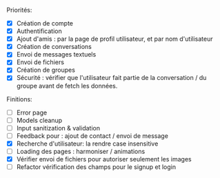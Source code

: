 Priorités:
- [X] Création de compte
- [X] Authentification
- [X] Ajout d'amis : par la page de profil utilisateur, et par nom d'utilisateur
- [X] Création de conversations
- [X] Envoi de messages textuels
- [X] Envoi de fichiers
- [X] Création de groupes
- [X] Sécurité : vérifier que l'utilisateur fait partie de la conversation / du groupe avant de fetch les données.

Finitions:
- [ ] Error page
- [ ] Models cleanup
- [ ] Input sanitization & validation
- [ ] Feedback pour : ajout de contact / envoi de message
- [X] Recherche d'utilisateur: la rendre case insensitive
- [ ] Loading des pages : harmoniser / animations
- [X] Vérifier envoi de fichiers pour autoriser seulement les images
- [ ] Refactor vérification des champs pour le signup et login